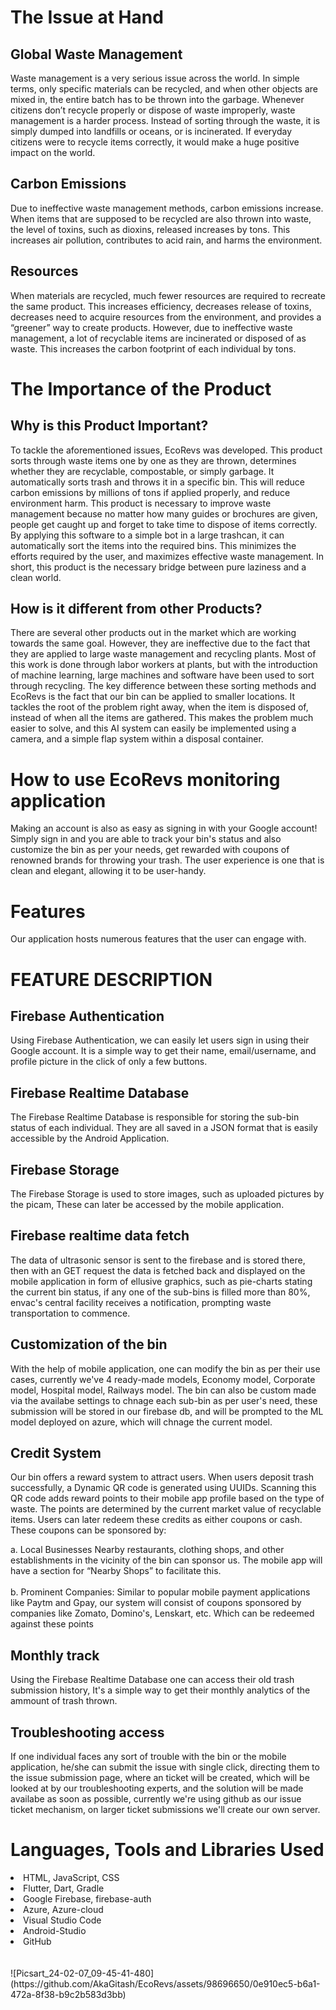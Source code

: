 # The Issue at Hand
## Global Waste Management
Waste management is a very serious issue across the world. In simple terms, only specific materials can be recycled, and when other objects are mixed in, the entire batch has to be thrown into the garbage. Whenever citizens don’t recycle properly or dispose of waste improperly, waste management is a harder process. Instead of sorting through the waste, it is simply dumped into landfills or oceans, or is incinerated. If everyday citizens were to recycle items correctly, it would make a huge positive impact on the world.

## Carbon Emissions
Due to ineffective waste management methods, carbon emissions increase. When items that are supposed to be recycled are also thrown into waste, the level of toxins, such as dioxins, released increases by tons. This increases air pollution, contributes to acid rain, and harms the environment.

## Resources 
When materials are recycled, much fewer resources are required to recreate the same product. This increases efficiency, decreases release of toxins, decreases need to acquire resources from the environment, and provides a “greener” way to create products. However, due to ineffective waste management, a lot of recyclable items are incinerated or disposed of as waste. This increases the carbon footprint of each individual by tons.

# The Importance of the Product
## Why is this Product Important?
To tackle the aforementioned issues, EcoRevs was developed. This product sorts through waste items one by one as they are thrown, determines whether they are recyclable, compostable, or simply garbage. It automatically sorts trash and  throws it in a specific bin. This will reduce carbon emissions by millions of tons if applied properly, and reduce environment harm. This product is necessary to improve waste management because no matter how many guides or brochures are given, people get caught up and forget to take time to dispose of items correctly. By applying this software to a simple bot in a large trashcan, it can automatically sort the items into the required bins. This minimizes the efforts required by the user, and maximizes effective waste management. In short, this product is the necessary bridge between pure laziness and a clean world.

## How is it different from other Products?
There are several other products out in the market which are working towards the same goal. However, they are ineffective due to the fact that they are applied to large waste management and recycling plants. Most of this work is done through labor workers at plants, but with the introduction of machine learning, large machines and software have been used to sort through recycling. The key difference between these sorting methods and EcoRevs is the fact that our bin can be applied to smaller locations. It tackles the root of the problem right away, when the item is disposed of, instead of when all the items are gathered. This makes the problem much easier to solve, and this AI system can easily be implemented using a camera, and a simple flap system within a disposal container.

# How to use EcoRevs monitoring application

Making an account is also as easy as signing in with your Google account! Simply sign in and you are able to track your bin's status and also customize the bin as per your needs, get rewarded with coupons of renowned brands for throwing your trash. The user experience is one that is clean and elegant, allowing it to be user-handy.

# Features
Our application hosts numerous features that the user can engage with.

# FEATURE	DESCRIPTION
## Firebase Authentication 
Using Firebase Authentication, we can easily let users sign in using their Google account. It is a simple way to get their name, email/username, and profile picture in the click of only a few buttons.

## Firebase Realtime Database 
The Firebase Realtime Database is responsible for storing the sub-bin status of each individual. They are all saved in a JSON format that is easily accessible by the Android Application.

## Firebase Storage 
The Firebase Storage is used to store images, such as uploaded pictures by the picam, These can later be accessed by the mobile application.

## Firebase realtime data fetch 
The data of ultrasonic sensor is sent to the firebase and is stored there, then with an GET request the data is fetched back and displayed on the mobile application in form of ellusive graphics, such as pie-charts stating the current bin status, if any one of the sub-bins is filled more than 80%, envac's central facility receives a notification, prompting waste transportation to commence.

## Customization of the bin 
With the help of mobile application, one can modify the bin as per their use cases, currently we've 4 ready-made models, Economy model, Corporate model, Hospital model, Railways model. The bin can also be custom made via the availabe settings to chnage each sub-bin as per user's need, these submission will be stored in our firebase db, and will be prompted to the ML model deployed on azure, which will chnage the current model.

## Credit System 
Our bin offers a reward system to attract users. When users deposit trash successfully, a Dynamic QR code is generated using UUIDs. Scanning this QR code adds reward points to their mobile app profile based on the type of waste. The points are determined by the current market value of recyclable items. Users can later redeem these credits as either coupons or cash. 
These coupons can be sponsored by: 

a. Local Businesses
Nearby restaurants, clothing shops, and other establishments in the vicinity of the bin can sponsor us. The mobile app will have a section for “Nearby Shops” to facilitate this. <br><br>
b. Prominent Companies: Similar to popular mobile payment applications like Paytm and Gpay, our system will consist of coupons sponsored by companies like Zomato, Domino's, Lenskart, etc. Which can be redeemed against these points

## Monthly track 
Using the Firebase Realtime Database one can access their old trash submission history, It's a simple way to get their monthly analytics of the ammount of trash thrown.

## Troubleshooting access 
If one individual faces any sort of trouble with the bin or the mobile application, he/she can submit the issue with single click, directing them to the issue submission page, where an ticket will be created, which will be looked at by our troubleshooting experts, and the solution will be made availabe as soon as possible, currently we're using github as our issue ticket mechanism, on larger ticket submissions we'll create our own server.

# Languages, Tools and Libraries Used
<li>
HTML, JavaScript, CSS
</li>
<li>
Flutter, Dart, Gradle
</li>
<li>
Google Firebase, firebase-auth
</li>
<li>
Azure, Azure-cloud
</li>
<li>
Visual Studio Code
</li>
<li>
Android-Studio
</li>
<li>
GitHub
</li>
<br><br>
![Picsart_24-02-07_09-45-41-480](https://github.com/AkaGitash/EcoRevs/assets/98696650/0e910ec5-b6a1-472a-8f38-b9c2b583d3bb)





